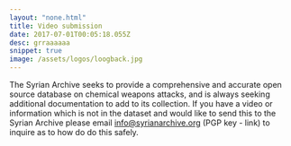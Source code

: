 ```yaml
---
layout: "none.html"
title: Video submission
date: 2017-07-01T00:05:18.055Z
desc: grraaaaaa
snippet: true
image: /assets/logos/loogback.jpg
---
```


The Syrian Archive seeks to provide a comprehensive and accurate open source database on chemical weapons attacks, and is always seeking additional documentation to add to its collection. If you have a video or information which is not in the dataset and would like to send this to the Syrian Archive please email  info@syrianarchive.org (PGP key - link) to inquire as to how do do this safely.
